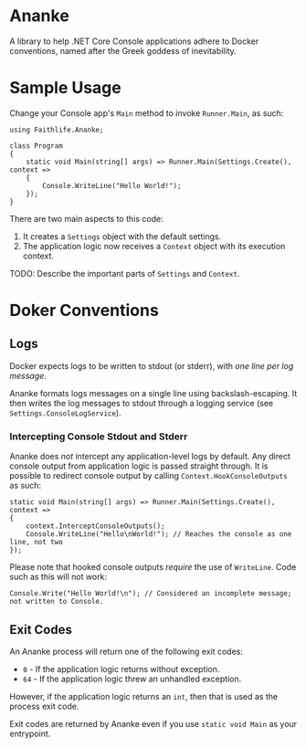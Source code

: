 # Ananke
A library to help .NET Core Console applications adhere to Docker conventions, named after the Greek goddess of inevitability.

# Sample Usage

Change your Console app's `Main` method to invoke `Runner.Main`, as such:

```
using Faithlife.Ananke;

class Program
{
	static void Main(string[] args) => Runner.Main(Settings.Create(), context =>
	{
		Console.WriteLine("Hello World!");
	});
}
```

There are two main aspects to this code:

1. It creates a `Settings` object with the default settings.
1. The application logic now receives a `Context` object with its execution context.

TODO: Describe the important parts of `Settings` and `Context`.

# Doker Conventions

## Logs

Docker expects logs to be written to stdout (or stderr), with *one line per log message*.

Ananke formats logs messages on a single line using backslash-escaping. It then writes the log messages to stdout through a logging service (see `Settings.ConsoleLogService`).

### Intercepting Console Stdout and Stderr

Ananke does *not* intercept any application-level logs by default. Any direct console output from application logic is passed straight through. It is possible to redirect console output by calling `Context.HookConsoleOutputs` as such:

```
static void Main(string[] args) => Runner.Main(Settings.Create(), context =>
{
	context.InterceptConsoleOutputs();
	Console.WriteLine("Hello\nWorld!"); // Reaches the console as one line, not two
});
```

Please note that hooked console outputs *require* the use of `WriteLine`. Code such as this will not work:

```
Console.Write("Hello World!\n"); // Considered an incomplete message; not written to Console.
```

## Exit Codes

An Ananke process will return one of the following exit codes:

* `0` - If the application logic returns without exception.
* `64` - If the application logic threw an unhandled exception.

However, if the application logic returns an `int`, then that is used as the process exit code.

Exit codes are returned by Ananke even if you use `static void Main` as your entrypoint.

